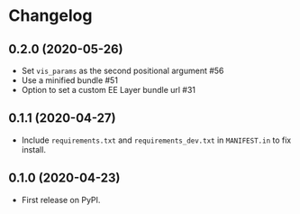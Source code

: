 # Changelog

## 0.2.0 (2020-05-26)

- Set `vis_params` as the second positional argument #56
- Use a minified bundle #51
- Option to set a custom EE Layer bundle url #31

## 0.1.1 (2020-04-27)

- Include `requirements.txt` and `requirements_dev.txt` in `MANIFEST.in` to fix install.

## 0.1.0 (2020-04-23)

- First release on PyPI.
